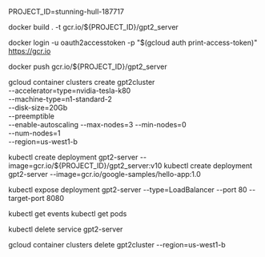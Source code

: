 PROJECT_ID=stunning-hull-187717

docker build . -t gcr.io/${PROJECT_ID}/gpt2_server

docker login -u oauth2accesstoken -p "$(gcloud auth print-access-token)" https://gcr.io

docker push gcr.io/${PROJECT_ID}/gpt2_server

gcloud container clusters create gpt2cluster \
  --accelerator=type=nvidia-tesla-k80 \
  --machine-type=n1-standard-2 \
  --disk-size=20Gb \
  --preemptible \
  --enable-autoscaling --max-nodes=3 --min-nodes=0 \
  --num-nodes=1 \
  --region=us-west1-b

kubectl create deployment gpt2-server --image=gcr.io/${PROJECT_ID}/gpt2_server:v10
kubectl create deployment gpt2-server --image=gcr.io/google-samples/hello-app:1.0

kubectl expose deployment gpt2-server --type=LoadBalancer --port 80 --target-port 8080

kubectl get events
kubectl get pods

kubectl delete service gpt2-server

gcloud container clusters delete gpt2cluster --region=us-west1-b
